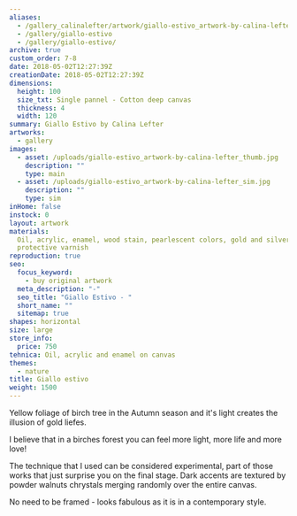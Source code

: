 ```yaml
---
aliases:
  - /gallery_calinalefter/artwork/giallo-estivo_artwork-by-calina-lefter
  - /gallery/giallo-estivo
  - /gallery/giallo-estivo/
archive: true
custom_order: 7-8
date: 2018-05-02T12:27:39Z
creationDate: 2018-05-02T12:27:39Z
dimensions:
  height: 100
  size_txt: Single pannel - Cotton deep canvas
  thickness: 4
  width: 120
summary: Giallo Estivo by Calina Lefter
artworks:
  - gallery
images:
  - asset: /uploads/giallo-estivo_artwork-by-calina-lefter_thumb.jpg
    description: ""
    type: main
  - asset: /uploads/giallo-estivo_artwork-by-calina-lefter_sim.jpg
    description: ""
    type: sim
inHome: false
instock: 0
layout: artwork
materials:
  Oil, acrylic, enamel, wood stain, pearlescent colors, gold and silver colors,
  protective varnish
reproduction: true
seo:
  focus_keyword:
    - buy original artwork
  meta_description: "-"
  seo_title: "Giallo Estivo - "
  short_name: ""
  sitemap: true
shapes: horizontal
size: large
store_info:
  price: 750
tehnica: Oil, acrylic and enamel on canvas
themes:
  - nature
title: Giallo estivo
weight: 1500
---
```


Yellow foliage of birch tree in the Autumn season and it's light creates the illusion of gold liefes.

I believe that in a birches forest you can feel more light, more life and more love!

The technique that I used can be considered experimental, part of those works that just surprise you on the final stage. Dark accents are textured by powder walnuts chrystals merging randomly over the entire canvas.

No need to be framed - looks fabulous as it is in a contemporary style.

